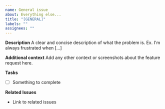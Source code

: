 ```yaml
---
name: General issue
about: Everything else...
title: "[GENERAL]"
labels: ""
assignees: ""
---
```


**Description**
A clear and concise description of what the problem is. Ex. I'm always frustrated when [...]

**Additional context**
Add any other context or screenshots about the feature request here.

**Tasks**

- [ ] Something to complete

**Related Issues**

- Link to related issues
